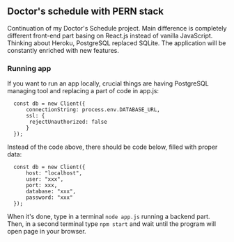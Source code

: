 ## Doctor's schedule with PERN stack
Continuation of my Doctor's Schedule project. Main difference is completely different front-end part basing on React.js instead of vanilla JavaScript. Thinking about Heroku, PostgreSQL replaced SQLite. The application will be constantly enriched with new features.
### Running app
If you want to run an app locally, crucial things are having PostgreSQL managing tool and replacing a part of code in app.js:
```
  const db = new Client({
      connectionString: process.env.DATABASE_URL,
      ssl: {
       rejectUnauthorized: false
      }
  });
 ```
Instead of the code above, there should be code below, filled with proper data:
```
  const db = new Client({
      host: "localhost",
      user: "xxx",
      port: xxx,
      database: "xxx",
      password: "xxx"
  });
```
When it's done, type in a terminal ``` node app.js ``` running a backend part. Then, in a second terminal type ```npm start``` and wait until the program will open page in your browser.